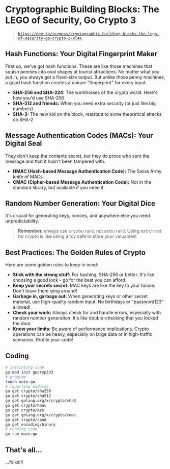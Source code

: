 # Cryptographic Building Blocks: The LEGO of Security, Go Crypto 3

> [`https://dev.to/rezmoss/cryptographic-building-blocks-the-lego-of-security-go-crypto-3-4l4k`](https://dev.to/rezmoss/cryptographic-building-blocks-the-lego-of-security-go-crypto-3-4l4k)

## Hash Functions: Your Digital Fingerprint Maker

First up, we've got hash functions. These are like those machines that squish pennies into oval shapes at tourist attractions. No matter what you put in, you always get a fixed-size output. But unlike those penny machines, a good hash function creates a unique "fingerprint" for every input.

- **SHA-256 and SHA-224:** The workhorses of the crypto world. Here's how you'd use SHA-256
- **SHA-512 and friends:** When you need extra security (or just like big numbers)
- **SHA-3:** The new kid on the block, resistant to some theoretical attacks on SHA-2

## Message Authentication Codes (MACs): Your Digital Seal

They don't keep the contents secret, but they do prove who sent the message and that it hasn't been tampered with.

- **HMAC (Hash-based Message Authentication Code):** The Swiss Army knife of MACs.
- **CMAC (Cipher-based Message Authentication Code):** Not in the standard library, but available if you need it.

## Random Number Generation: Your Digital Dice

It's crucial for generating keys, nonces, and anywhere else you need unpredictability.

> **Remember,** always use `crypto/rand`, not `math/rand`. Using `math/rand` for crypto is like using a toy safe to store your valuables!

## Best Practices: The Golden Rules of Crypto

Here are some golden rules to keep in mind:

- **Stick with the strong stuff:** For hashing, SHA-256 or better. It's like choosing a good lock - go for the best you can afford.
- **Keep your secrets secret:** MAC keys are like the key to your house. Don't leave them lying around!
- **Garbage in, garbage out:** When generating keys or other secret material, use high-quality random input. No birthdays or "password123" allowed!
- **Check your work:** Always check for and handle errors, especially with random number generation. It's like double-checking that you locked the door.
- **Know your limits:** Be aware of performance implications. Crypto operations can be heavy, especially on large data or in high-traffic scenarios. Profile your code!

## Coding

```sh
# initiating code
go mod init gocrypto3
# program
touch main.go
# importing modules
go get crypto/sha256
go get crypto/sha512
go get golang.org/x/crypto/sha3
go get crypto/hmac
go get crypto/aes
go get golang.org/x/crypto/cmac
go get crypto/rand
go get encoding/binary
# running code
go run main.go 
```

## That's all...

...folks!!!
